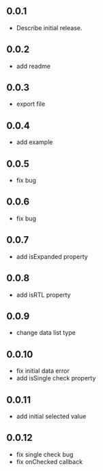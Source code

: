 ## 0.0.1

- Describe initial release.

## 0.0.2

- add readme

## 0.0.3

- export file

## 0.0.4

- add example

## 0.0.5

- fix bug

## 0.0.6

- fix bug

## 0.0.7

- add isExpanded property

## 0.0.8

- add isRTL property

## 0.0.9

- change data list type

## 0.0.10

- fix initial data error
- add isSingle check property

## 0.0.11
- add initial selected value

## 0.0.12
- fix single check bug
- fix onChecked callback

